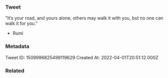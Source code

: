 ### Tweet
"It’s your road, and yours alone, others may walk it with you, but no one can walk it for you."

- Rumi

### Metadata
Tweet ID: 1509996825499119629
Created At: 2022-04-01T20:51:12.000Z

### Related

